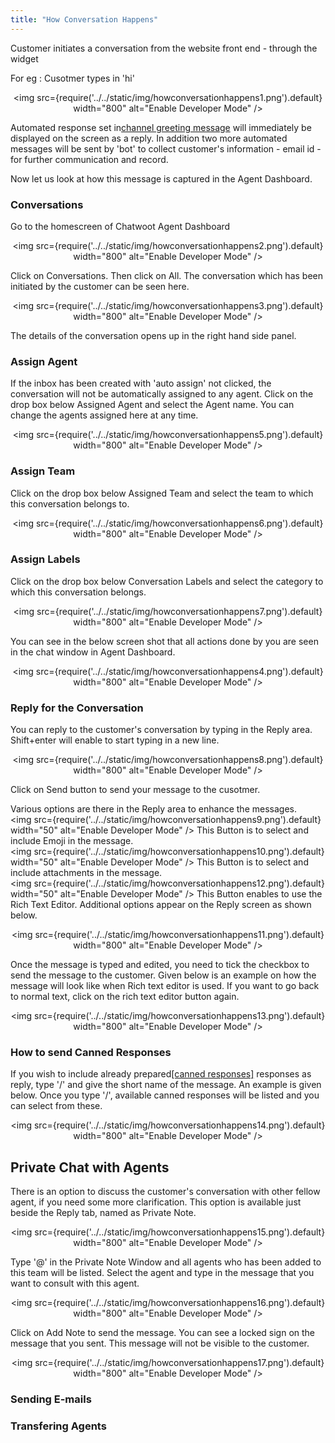 ```yaml
---
title: "How Conversation Happens"
---
```

Customer initiates a conversation from the website front end - through the widget

For eg : Cusotmer types in 'hi'

<div align="center">

<img src={require('../../static/img/howconversationhappens1.png').default} width="800" alt="Enable Developer Mode" />

</div>

Automated response set in[channel greeting message](addinboxsettings.md) will immediately be displayed on the screen as a reply.
In addition two more automated messages will be sent by 'bot' to collect customer's information - email id - for further communication and record.

Now let us look at how this message is captured in the Agent Dashboard.  

### Conversations  

Go to the homescreen of Chatwoot Agent Dashboard

<div align="center">

<img src={require('../../static/img/howconversationhappens2.png').default} width="800" alt="Enable Developer Mode" />

</div>

Click on Conversations. Then click on All. The conversation which has been initiated by the customer can be seen here.

<div align="center">

<img src={require('../../static/img/howconversationhappens3.png').default} width="800" alt="Enable Developer Mode" />

</div>

The details of the conversation opens up in the right hand side panel. 

### Assign Agent

If the inbox has been created with 'auto assign' not clicked, the conversation will not be automatically assigned to any agent.
Click on the drop box below Assigned Agent and select the Agent name. You can change the agents assigned here at any time.

<div align="center">

<img src={require('../../static/img/howconversationhappens5.png').default} width="800" alt="Enable Developer Mode" />

</div>

### Assign Team

Click on the drop box below Assigned Team and select the team to which this conversation belongs to.

<div align="center">

<img src={require('../../static/img/howconversationhappens6.png').default} width="800" alt="Enable Developer Mode" />

</div>

### Assign Labels

Click on the drop box below Conversation Labels and select the category to which this conversation belongs.  

<div align="center">

<img src={require('../../static/img/howconversationhappens7.png').default} width="800" alt="Enable Developer Mode" />

</div>


You can see in the below screen shot that all actions done by you are seen in the chat window in Agent Dashboard.

<div align="center">

<img src={require('../../static/img/howconversationhappens4.png').default} width="800" alt="Enable Developer Mode" />

</div>

### Reply for the Conversation

You can reply to the customer's conversation by typing in the Reply area. Shift+enter will enable to start typing in a new line.

<div align="center">

<img src={require('../../static/img/howconversationhappens8.png').default} width="800" alt="Enable Developer Mode" />

</div>  

Click on Send button to send your message to the cusotmer.

Various options are there in the Reply area to enhance the messages.  
 <img src={require('../../static/img/howconversationhappens9.png').default} width="50" alt="Enable Developer Mode" /> This Button is to select and include Emoji in the message.  
  <img src={require('../../static/img/howconversationhappens10.png').default} width="50" alt="Enable Developer Mode" /> This Button is to select and include attachments in the message.   
    <img src={require('../../static/img/howconversationhappens12.png').default} width="50" alt="Enable Developer Mode" /> This Button enables to use the Rich Text Editor. Additional options appear on the Reply screen as shown below.  

<div align="center">

<img src={require('../../static/img/howconversationhappens11.png').default} width="800" alt="Enable Developer Mode" />

</div>  

Once the message is typed and edited, you need to tick the checkbox to send the message to the customer. Given below is an example on how the message will look like when Rich text editor is used. If you want to go back to normal text, click on the rich text editor button again.


<div align="center">

<img src={require('../../static/img/howconversationhappens13.png').default} width="800" alt="Enable Developer Mode" />

</div>  

###  How to send Canned Responses

If you wish to include already prepared[[canned responses]](cannedresponsesettings.md) responses as reply, type '/' and give the short name of the message. An example is given below. Once you type '/', available canned responses will be listed and you can select from these.

<div align="center">

<img src={require('../../static/img/howconversationhappens14.png').default} width="800" alt="Enable Developer Mode" />

</div>  

## Private Chat with Agents

There is an option to discuss the customer's conversation with other fellow agent, if you need some more clarification. This option is available just beside the Reply tab, named as Private Note.

<div align="center">

<img src={require('../../static/img/howconversationhappens15.png').default} width="800" alt="Enable Developer Mode" />

</div>

Type '@' in the Private Note Window and all agents who has been added to this team will be listed. Select the agent and type in the message that you want to consult with this agent. 

<div align="center">

<img src={require('../../static/img/howconversationhappens16.png').default} width="800" alt="Enable Developer Mode" />

</div>

Click on Add Note to send the message. You can see a locked sign on the message that you sent. This message will not be visible to the customer.

<div align="center">

<img src={require('../../static/img/howconversationhappens17.png').default} width="800" alt="Enable Developer Mode" />

</div>  

<!-- TODO how and where will the agent be able to see the private chat? -->
### Sending E-mails
### Transfering Agents



  


